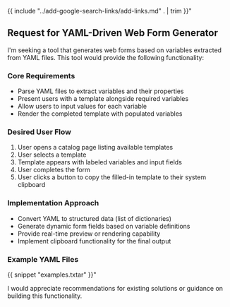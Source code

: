 {{ include "../add-google-search-links/add-links.md" . | trim }}"

## Request for YAML-Driven Web Form Generator

I'm seeking a tool that generates web forms based on variables extracted from YAML files. This tool would provide the following functionality:

### Core Requirements

- Parse YAML files to extract variables and their properties
- Present users with a template alongside required variables
- Allow users to input values for each variable
- Render the completed template with populated variables

### Desired User Flow

1. User opens a catalog page listing available templates
1. User selects a template
1. Template appears with labeled variables and input fields
1. User completes the form
1. User clicks a button to copy the filled-in template to their system clipboard

### Implementation Approach

- Convert YAML to structured data (list of dictionaries)
- Generate dynamic form fields based on variable definitions
- Provide real-time preview or rendering capability
- Implement clipboard functionality for the final output

### Example YAML Files

<examples>
{{ snippet "examples.txtar" }}"
</examples>

I would appreciate recommendations for existing solutions or guidance on building this functionality.
